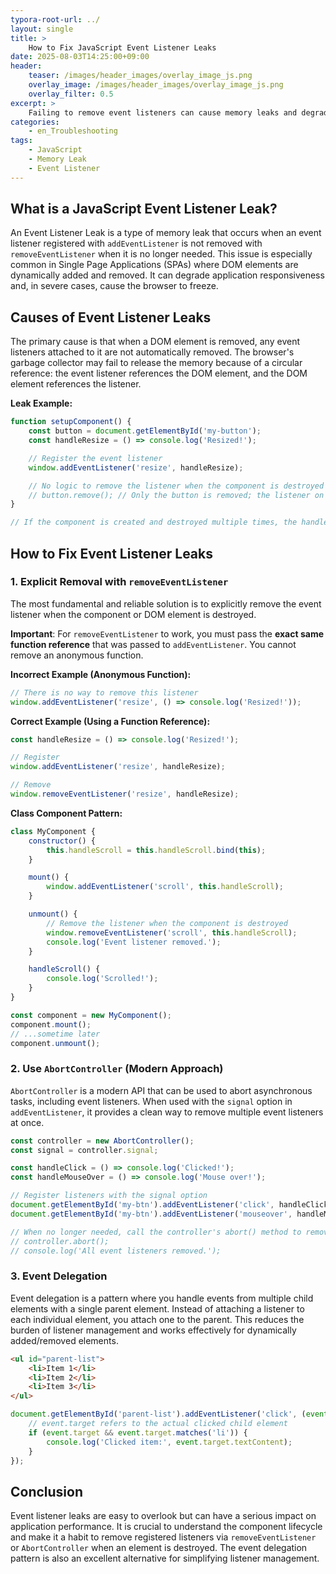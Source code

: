 ```yaml
---
typora-root-url: ../
layout: single
title: >
    How to Fix JavaScript Event Listener Leaks
date: 2025-08-03T14:25:00+09:00
header:
    teaser: /images/header_images/overlay_image_js.png
    overlay_image: /images/header_images/overlay_image_js.png
    overlay_filter: 0.5
excerpt: >
    Failing to remove event listeners can cause memory leaks and degrade application performance. This article explains the causes of event listener leaks in JavaScript and how to fix them.
categories:
    - en_Troubleshooting
tags:
    - JavaScript
    - Memory Leak
    - Event Listener
---
```


## What is a JavaScript Event Listener Leak?

An Event Listener Leak is a type of memory leak that occurs when an event listener registered with `addEventListener` is not removed with `removeEventListener` when it is no longer needed. This issue is especially common in Single Page Applications (SPAs) where DOM elements are dynamically added and removed. It can degrade application responsiveness and, in severe cases, cause the browser to freeze.

## Causes of Event Listener Leaks

The primary cause is that when a DOM element is removed, any event listeners attached to it are not automatically removed. The browser's garbage collector may fail to release the memory because of a circular reference: the event listener references the DOM element, and the DOM element references the listener.

**Leak Example:**
```javascript
function setupComponent() {
    const button = document.getElementById('my-button');
    const handleResize = () => console.log('Resized!');

    // Register the event listener
    window.addEventListener('resize', handleResize);

    // No logic to remove the listener when the component is destroyed
    // button.remove(); // Only the button is removed; the listener on window remains
}

// If the component is created and destroyed multiple times, the handleResize listener will be added repeatedly.
```

## How to Fix Event Listener Leaks

### 1. Explicit Removal with `removeEventListener`

The most fundamental and reliable solution is to explicitly remove the event listener when the component or DOM element is destroyed.

**Important**: For `removeEventListener` to work, you must pass the **exact same function reference** that was passed to `addEventListener`. You cannot remove an anonymous function.

**Incorrect Example (Anonymous Function):**
```javascript
// There is no way to remove this listener
window.addEventListener('resize', () => console.log('Resized!'));
```

**Correct Example (Using a Function Reference):**
```javascript
const handleResize = () => console.log('Resized!');

// Register
window.addEventListener('resize', handleResize);

// Remove
window.removeEventListener('resize', handleResize);
```

**Class Component Pattern:**
```javascript
class MyComponent {
    constructor() {
        this.handleScroll = this.handleScroll.bind(this);
    }

    mount() {
        window.addEventListener('scroll', this.handleScroll);
    }

    unmount() {
        // Remove the listener when the component is destroyed
        window.removeEventListener('scroll', this.handleScroll);
        console.log('Event listener removed.');
    }

    handleScroll() {
        console.log('Scrolled!');
    }
}

const component = new MyComponent();
component.mount();
// ...sometime later
component.unmount();
```

### 2. Use `AbortController` (Modern Approach)

`AbortController` is a modern API that can be used to abort asynchronous tasks, including event listeners. When used with the `signal` option in `addEventListener`, it provides a clean way to remove multiple event listeners at once.

```javascript
const controller = new AbortController();
const signal = controller.signal;

const handleClick = () => console.log('Clicked!');
const handleMouseOver = () => console.log('Mouse over!');

// Register listeners with the signal option
document.getElementById('my-btn').addEventListener('click', handleClick, { signal });
document.getElementById('my-btn').addEventListener('mouseover', handleMouseOver, { signal });

// When no longer needed, call the controller's abort() method to remove all listeners at once
// controller.abort();
// console.log('All event listeners removed.');
```

### 3. Event Delegation

Event delegation is a pattern where you handle events from multiple child elements with a single parent element. Instead of attaching a listener to each individual element, you attach one to the parent. This reduces the burden of listener management and works effectively for dynamically added/removed elements.

```html
<ul id="parent-list">
    <li>Item 1</li>
    <li>Item 2</li>
    <li>Item 3</li>
</ul>
```
```javascript
document.getElementById('parent-list').addEventListener('click', (event) => {
    // event.target refers to the actual clicked child element
    if (event.target && event.target.matches('li')) {
        console.log('Clicked item:', event.target.textContent);
    }
});
```

## Conclusion

Event listener leaks are easy to overlook but can have a serious impact on application performance. It is crucial to understand the component lifecycle and make it a habit to remove registered listeners via `removeEventListener` or `AbortController` when an element is destroyed. The event delegation pattern is also an excellent alternative for simplifying listener management.

